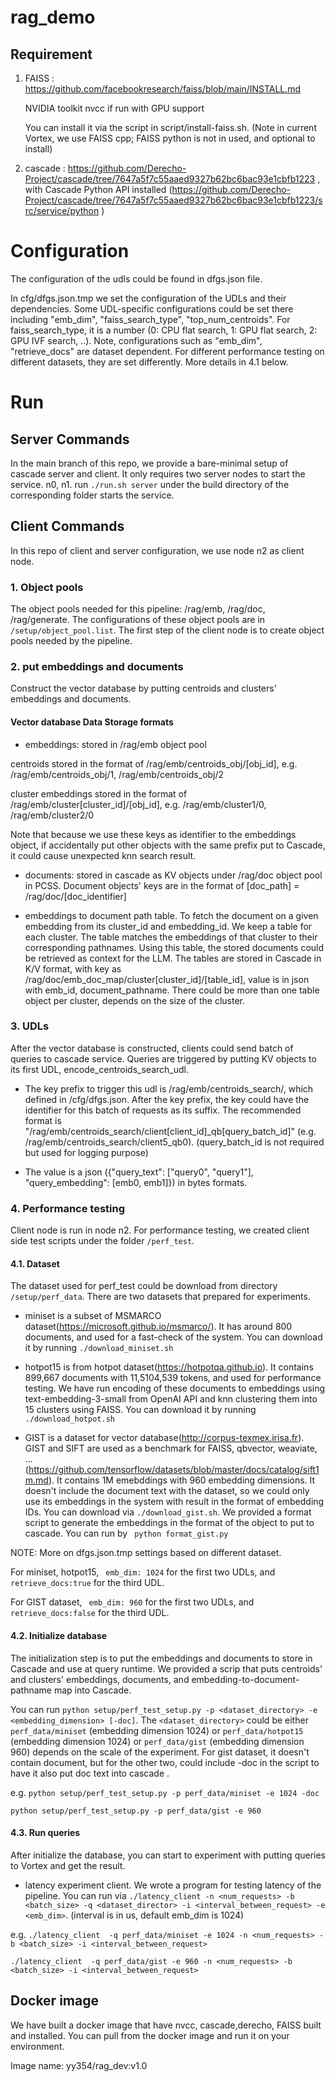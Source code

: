 # rag_demo

## Requirement
1. FAISS : https://github.com/facebookresearch/faiss/blob/main/INSTALL.md 

   NVIDIA toolkit nvcc if run with GPU support

   You can install it via the script in script/install-faiss.sh. (Note in current Vortex, we use FAISS cpp; FAISS python is not in used, and optional to install)

2. cascade : https://github.com/Derecho-Project/cascade/tree/7647a5f7c55aaed9327b62bc6bac93e1cbfb1223 , with Cascade Python API installed (https://github.com/Derecho-Project/cascade/tree/7647a5f7c55aaed9327b62bc6bac93e1cbfb1223/src/service/python )



# Configuration
The configuration of the udls could be found in dfgs.json file.

In cfg/dfgs.json.tmp we set the configuration of the UDLs and their dependencies. Some UDL-specific configurations could be set there including "emb_dim", "faiss_search_type", "top_num_centroids". For faiss_search_type, it is a number (0: CPU flat search, 1: GPU flat search, 2: GPU IVF search, ..). Note, configurations such as "emb_dim", "retrieve_docs" are dataset dependent. For different performance testing on different datasets, they are set differently. More details in 4.1 below.

# Run

## Server Commands
In the main branch of this repo, we provide a bare-minimal setup of cascade server and client. It only requires two server nodes to start the service. n0, n1. run ``` ./run.sh server ``` under the build directory of the corresponding folder starts the service.


## Client Commands
In this repo of client and server configuration, we use node n2 as client node.

### 1. Object pools
The object pools needed for this pipeline: /rag/emb, /rag/doc, /rag/generate. The configurations of these object pools are in ```/setup/object_pool.list```. The first step of the client node is to create object pools needed by the pipeline.

### 2. put embeddings and documents
Construct the vector database by putting centroids and clusters' embeddings and documents.

#### Vector database Data Storage formats
- embeddings: stored in /rag/emb object pool

centroids stored in the format of /rag/emb/centroids_obj/[obj_id], e.g. /rag/emb/centroids_obj/1, /rag/emb/centroids_obj/2

cluster embeddings stored in the format of /rag/emb/cluster[cluster_id]/[obj_id], e.g. /rag/emb/cluster1/0, /rag/emb/cluster2/0

Note that because we use these keys as identifier to the embeddings object, if accidentally put other objects with the same prefix put to Cascade, it could cause unexpected knn search result. 

- documents: stored in cascade as KV objects under /rag/doc object pool in PCSS. Document objects' keys are in the format of [doc_path] = /rag/doc/[doc_identifier]

- embeddings to document path table. To fetch the document on a given embedding from its cluster_id and embedding_id. We keep a table for each cluster. The table matches the embeddings of that cluster to their corresponding pathnames. Using this table, the stored documents could be retrieved as context for the LLM. The tables are stored in Cascade in K/V format, with key as /rag/doc/emb_doc_map/cluster[cluster_id]/[table_id], value is in json with emb_id, document_pathname. There could be more than one table object per cluster, depends on the size of the cluster.



### 3. UDLs
After the vector database is constructed, clients could send batch of queries to cascade service. Queries are triggered by putting KV objects to its first UDL, encode_centroids_search_udl. 

- The key prefix to trigger this udl is /rag/emb/centroids_search/, which defined in /cfg/dfgs.json. After the key prefix, the key could have the identifier for this batch of requests as its suffix. The recommended format is "/rag/emb/centroids_search/client[client_id]_qb[query_batch_id]" (e.g. /rag/emb/centroids_search/client5_qb0). (query_batch_id is not required but used for logging purpose)

- The value is a json ({"query_text": ["query0", "query1"], "query_embedding": [emb0, emb1]}) in bytes formats.




### 4. Performance testing 
Client node is run in node n2. For performance testing, we created client side test scripts under the folder ```/perf_test```. 

#### 4.1. Dataset

The dataset used for perf_test could be download from directory ```/setup/perf_data```. There are two datasets that prepared for experiments.

-  miniset is a subset of MSMARCO dataset(https://microsoft.github.io/msmarco/). It has around 800 documents, and used for a fast-check of the system. You can download it by running ```./download_miniset.sh```

- hotpot15 is from hotpot dataset(https://hotpotqa.github.io). It contains 899,667 documents with 11,5104,539 tokens, and used for performance testing. We have run encoding of these documents to embeddings using text-embedding-3-small from OpenAI API  and knn clustering them into 15 clusters using FAISS. You can download it by running ```./download_hotpot.sh```

- GIST is a dataset for vector database(http://corpus-texmex.irisa.fr). GIST and SIFT are used as a benchmark for FAISS, qbvector, weaviate, ...(https://github.com/tensorflow/datasets/blob/master/docs/catalog/sift1m.md). It contains 1M emebddings with 960 embedding dimensions. It doesn't include the document text with the dataset, so we could only use its embeddings in the system with result in the format of embedding IDs. You can download via ```./download_gist.sh```. We provided a format script to generate the embeddings in the format of the object to put to cascade. You can run by ``` python format_gist.py```

NOTE: More on dfgs.json.tmp settings based on different dataset. 

For miniset, hotpot15, ``` emb_dim: 1024``` for the first two UDLs, and ```retrieve_docs:true``` for the third UDL.

For GIST dataset, ``` emb_dim: 960``` for the first two UDLs, and ```retrieve_docs:false``` for the third UDL.

#### 4.2. Initialize database
The initialization step is to put the embeddings and documents to store in Cascade and use at query runtime. We provided a scrip that puts centroids' and clusters' embeddings, documents, and embedding-to-document-pathname map into Cascade. 

You can run ```python setup/perf_test_setup.py -p <dataset_directory> -e <embedding_dimension> [-doc]```. The ```<dataset_directory>``` could be either ```perf_data/miniset``` (embedding dimension 1024) or ```perf_data/hotpot15``` (embedding dimension 1024) or ```perf_data/gist``` (embedding dimension 960) depends on the scale of the experiment. For gist dataset, it doesn't contain document, but for the other two, could include -doc in the script to have it also put doc text into cascade .

e.g. ```python setup/perf_test_setup.py -p perf_data/miniset -e 1024 -doc ```

```python setup/perf_test_setup.py -p perf_data/gist -e 960 ```

#### 4.3. Run queries
After initialize the database, you can start to experiment with putting queries to Vortex and get the result. 
- latency experiment client. We wrote a program for testing latency of the pipeline. You can run via  ```./latency_client -n <num_requests> -b <batch_size> -q <dataset_director> -i <interval_between_request> -e <emb_dim>```.  (interval is in us, default emb_dim is 1024) 

e.g. ```./latency_client  -q perf_data/miniset -e 1024 -n <num_requests> -b <batch_size> -i <interval_between_request>```

```./latency_client  -q perf_data/gist -e 960 -n <num_requests> -b <batch_size> -i <interval_between_request>```




## Docker image
We have built a docker image that have nvcc, cascade,derecho, FAISS built and installed. You can pull from the docker image and run it on your environment.

Image name: yy354/rag_dev:v1.0
